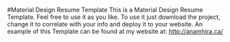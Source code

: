 #Material Design Resume Template
This is a Material Design Resume Template. Feel free to use it as you like. To use it just download the project, change it to correlate with your info and deploy it to your website.
An example of this Template can be found at my website at: http://anamhira.ca/
